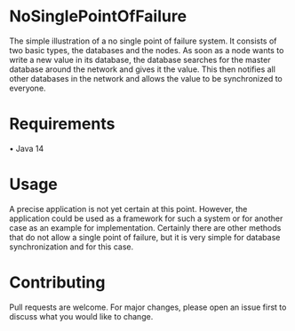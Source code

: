 # NoSinglePointOfFailure

The simple illustration of a no single point of failure system. It consists of two basic types, the databases and the nodes. As soon as a node wants to write a new value in its database, the database searches for the master database around the network and gives it the value. This then notifies all other databases in the network and allows the value to be synchronized to everyone.

# Requirements

• Java 14

# Usage

A precise application is not yet certain at this point. However, the application could be used as a framework for such a system or for another case as an example for implementation. Certainly there are other methods that do not allow a single point of failure, but it is very simple for database synchronization and for this case.

# Contributing

Pull requests are welcome. For major changes, please open an issue first to discuss what you would like to change.
